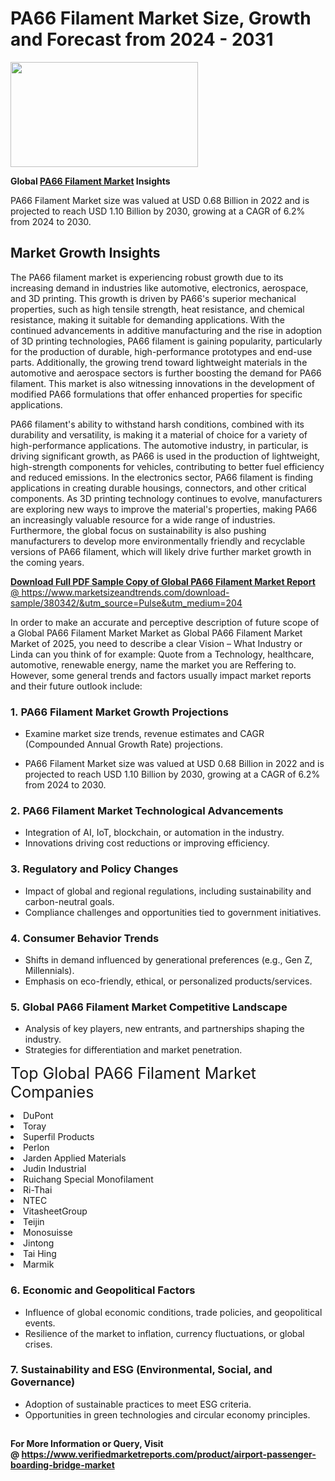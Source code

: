 <H1>PA66 Filament Market Size, Growth and Forecast from 2024 - 2031</H1><img class="aligncenter size-medium wp-image-584254" src="https://thirdeyenews.in/wp-content/uploads/2024/09/Global-Market-Research-300x168.jpeg" alt="" width="300" height="168" /><p><strong>Global&nbsp;<a href="https://www.marketsizeandtrends.com/download-sample/380342/&amp;utm_source=Pulse&amp;utm_medium=204">PA66 Filament Market</a> Insights</strong></p><p>PA66 Filament Market size was valued at USD 0.68 Billion in 2022 and is projected to reach USD 1.10 Billion by 2030, growing at a CAGR of 6.2% from 2024 to 2030.</p><p><h2>Market Growth Insights</h2> <p>The PA66 filament market is experiencing robust growth due to its increasing demand in industries like automotive, electronics, aerospace, and 3D printing. This growth is driven by PA66's superior mechanical properties, such as high tensile strength, heat resistance, and chemical resistance, making it suitable for demanding applications. With the continued advancements in additive manufacturing and the rise in adoption of 3D printing technologies, PA66 filament is gaining popularity, particularly for the production of durable, high-performance prototypes and end-use parts. Additionally, the growing trend toward lightweight materials in the automotive and aerospace sectors is further boosting the demand for PA66 filament. This market is also witnessing innovations in the development of modified PA66 formulations that offer enhanced properties for specific applications.</p> <p><a href="#"></a></p> <p>PA66 filament's ability to withstand harsh conditions, combined with its durability and versatility, is making it a material of choice for a variety of high-performance applications. The automotive industry, in particular, is driving significant growth, as PA66 is used in the production of lightweight, high-strength components for vehicles, contributing to better fuel efficiency and reduced emissions. In the electronics sector, PA66 filament is finding applications in creating durable housings, connectors, and other critical components. As 3D printing technology continues to evolve, manufacturers are exploring new ways to improve the material's properties, making PA66 an increasingly valuable resource for a wide range of industries. Furthermore, the global focus on sustainability is also pushing manufacturers to develop more environmentally friendly and recyclable versions of PA66 filament, which will likely drive further market growth in the coming years.</p> <p><a href="#"></p><p><span class=""><strong>Download Full PDF Sample Copy of Global PA66 Filament Market Report</strong> @ <a href="https://www.marketsizeandtrends.com/download-sample/380342/&amp;utm_source=Pulse&amp;utm_medium=204" target="_blank">https://www.marketsizeandtrends.com/download-sample/380342/&amp;utm_source=Pulse&amp;utm_medium=204</a></span></p><p>In order to make an accurate and perceptive description of future scope of a Global&nbsp;PA66 Filament Market Market as Global&nbsp;PA66 Filament Market Market of 2025, you need to describe a clear Vision &ndash; What Industry or Linda can you think of for example: Quote from a Technology, healthcare, automotive, renewable energy, name the market you are Reffering to. However, some general trends and factors usually impact market reports and their future outlook include:</p><h3>1.&nbsp;<strong>PA66 Filament Market Growth Projections</strong></h3><ul><li>Examine market size trends, revenue estimates and CAGR (Compounded Annual Growth Rate) projections.</li><li><p>PA66 Filament Market size was valued at USD 0.68 Billion in 2022 and is projected to reach USD 1.10 Billion by 2030, growing at a CAGR of 6.2% from 2024 to 2030.</p></li></ul><h3>2.&nbsp;<strong>PA66 Filament Market Technological Advancements</strong></h3><ul><li>Integration of AI, IoT, blockchain, or automation in the industry.</li><li>Innovations driving cost reductions or improving efficiency.</li></ul><h3>3.&nbsp;<strong>Regulatory and Policy Changes</strong></h3><ul><li>Impact of global and regional regulations, including sustainability and carbon-neutral goals.</li><li>Compliance challenges and opportunities tied to government initiatives.</li></ul><h3>4.&nbsp;<strong>Consumer Behavior Trends</strong></h3><ul><li>Shifts in demand influenced by generational preferences (e.g., Gen Z, Millennials).</li><li>Emphasis on eco-friendly, ethical, or personalized products/services.</li></ul><h3>5.&nbsp;<strong>Global PA66 Filament Market Competitive Landscape</strong></h3><ul><li>Analysis of key players, new entrants, and partnerships shaping the industry.</li><li>Strategies for differentiation and market penetration.</li></ul><p data-pm-slice="1 1 []"><span style="color: inherit; font-family: inherit; font-size: 25px;">Top Global PA66 Filament Market Companies</span></p><div class="" data-test-id=""><p><li>DuPont</li><li> Toray</li><li> Superfil Products</li><li> Perlon</li><li> Jarden Applied Materials</li><li> Judin Industrial</li><li> Ruichang Special Monofilament</li><li> Ri-Thai</li><li> NTEC</li><li> VitasheetGroup</li><li> Teijin</li><li> Monosuisse</li><li> Jintong</li><li> Tai Hing</li><li> Marmik</li></p></div><h3>6.&nbsp;<strong>Economic and Geopolitical Factors</strong></h3><ul><li>Influence of global economic conditions, trade policies, and geopolitical events.</li><li>Resilience of the market to inflation, currency fluctuations, or global crises.</li></ul><h3>7.&nbsp;<strong>Sustainability and ESG (Environmental, Social, and Governance)</strong></h3><ul><li>Adoption of sustainable practices to meet ESG criteria.</li><li>Opportunities in green technologies and circular economy principles.</li></ul><h2><strong style="font-size: 14px;">For More Information or Query, Visit @&nbsp;</strong><a style="background-color: #ffffff; font-size: 14px;" href="https://www.marketsizeandtrends.com/report/pa66-filament-market/" target="_blank">https://www.verifiedmarketreports.com/product/airport-passenger-boarding-bridge-market</a></h2>
